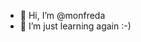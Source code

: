 - 👋 Hi, I’m @monfreda
- 👀 I’m just learning again :-) 

<!---
monfreda/monfreda is a ✨ special ✨ repository because its `README.md` (this file) appears on your GitHub profile.
You can click the Preview link to take a look at your changes.
--->
